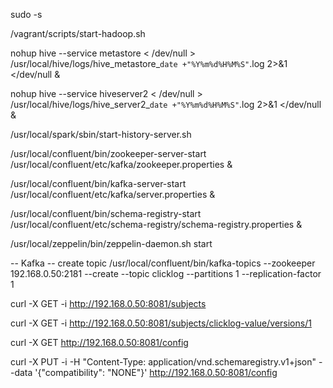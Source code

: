sudo -s

/vagrant/scripts/start-hadoop.sh

nohup hive --service metastore < /dev/null > /usr/local/hive/logs/hive_metastore_`date +"%Y%m%d%H%M%S"`.log 2>&1 </dev/null &

nohup hive --service hiveserver2 < /dev/null > /usr/local/hive/logs/hive_server2_`date +"%Y%m%d%H%M%S"`.log 2>&1 </dev/null &

/usr/local/spark/sbin/start-history-server.sh

/usr/local/confluent/bin/zookeeper-server-start /usr/local/confluent/etc/kafka/zookeeper.properties &

/usr/local/confluent/bin/kafka-server-start /usr/local/confluent/etc/kafka/server.properties &

/usr/local/confluent/bin/schema-registry-start /usr/local/confluent/etc/schema-registry/schema-registry.properties &

/usr/local/zeppelin/bin/zeppelin-daemon.sh start


-- Kafka
-- create topic
/usr/local/confluent/bin/kafka-topics --zookeeper 192.168.0.50:2181 --create --topic clicklog --partitions 1 --replication-factor 1


curl -X GET -i http://192.168.0.50:8081/subjects

curl -X GET -i http://192.168.0.50:8081/subjects/clicklog-value/versions/1

curl -X GET http://192.168.0.50:8081/config

curl -X PUT -i -H "Content-Type: application/vnd.schemaregistry.v1+json" --data '{"compatibility": "NONE"}' http://192.168.0.50:8081/config